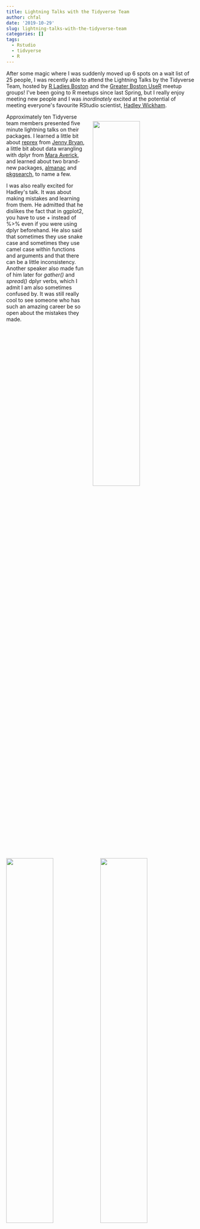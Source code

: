 ```yaml
---
title: Lightning Talks with the Tidyverse Team
author: chfal
date: '2019-10-29'
slug: lightning-talks-with-the-tidyverse-team
categories: []
tags:
  - Rstudio
  - tidvyerse
  - R
---
```


After some magic where I was suddenly moved up 6 spots on a wait list of 25 people, I was recently able to attend the Lightning Talks by the Tidyverse Team, hosted by [R Ladies Boston](https://www.meetup.com/rladies-boston/) and the [Greater Boston UseR](https://www.meetup.com/Boston-useR/) meetup groups! I've been going to R meetups since last Spring, but I really enjoy meeting new people and I was _inordinately_ excited at the potential of meeting everyone's favourite RStudio scientist, [Hadley Wickham](https://twitter.com/hadleywickham).

<img src="/img/tidyverse1.jpg" width="50%" style="float:right; padding:20px" style="display: block; margin: auto 0 auto auto;" />

Approximately ten Tidyverse team members presented five minute lightning talks on their packages. I learned a little bit about [reprex](https://github.com/tidyverse/reprex) from [Jenny Bryan](https://twitter.com/JennyBryan), a little bit about data wrangling with dplyr from [Mara Averick](https://twitter.com/dataandme), and learned about two brand-new packages, [almanac](https://github.com/DavisVaughan/almanac) and [pkgsearch](https://github.com/r-hub/pkgsearch), to name a few.

I was also really excited for Hadley's talk. It was about making mistakes and learning from them. He admitted that he dislikes the fact that in ggplot2, you have to use + instead of %>% even if you were using dplyr beforehand. He also said that sometimes they use snake case and sometimes they use camel case within functions and arguments and that there can be a little inconsistency. Another speaker also made fun of him later for _gather()_ and _spread()_ dplyr verbs, which I admit I am also sometimes confused by. It was still really cool to see someone who has such an amazing career be so open about the mistakes they made. 

<img src="/img/tidyverse2.jpg" width="50%" /><img src="/img/tidyverse3.jpg" width="50%" />

It was really cool to watch everyone who worked on the Tidyverse team talk about their projects and I  learned a lot and was incredibly inspired by them. In the intermission, I also went up and introduced myself to Hadley (and shook his hand!) It was a very exciting moment and I was very nervous but proud of myself that I did it anyway.

R meetups are quite fun and I would recommend them to anyone who wants to learn a bit more about R/statistics/Tidyverse. Networking is also fun because even though I am still in college, people are really nice and supportive and will still tell me about their projects and want to connect. So, if you have the chance to go to a meetup (especially one that features such amazing speakers), you should definitely try to go!
